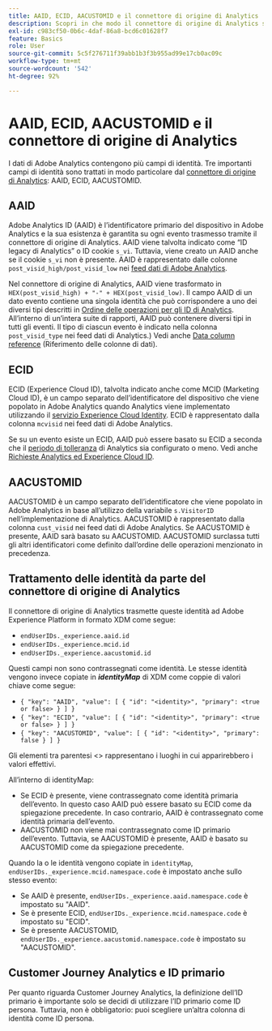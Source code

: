 ```yaml
---
title: AAID, ECID, AACUSTOMID e il connettore di origine di Analytics
description: Scopri in che modo il connettore di origine di Analytics si occupa dei campi di identità di Adobe Analytics.
exl-id: c983cf50-0b6c-4daf-86a8-bcd6c01628f7
feature: Basics
role: User
source-git-commit: 5c5f276711f39abb1b3f3b955ad99e17cb0ac09c
workflow-type: tm+mt
source-wordcount: '542'
ht-degree: 92%

---
```


# AAID, ECID, AACUSTOMID e il connettore di origine di Analytics

I dati di Adobe Analytics contengono più campi di identità. Tre importanti campi di identità sono trattati in modo particolare dal [connettore di origine di Analytics](https://experienceleague.adobe.com/docs/experience-platform/sources/ui-tutorials/create/adobe-applications/analytics.html?lang=it): AAID, ECID, AACUSTOMID.

## AAID

Adobe Analytics ID (AAID) è l’identificatore primario del dispositivo in Adobe Analytics e la sua esistenza è garantita su ogni evento trasmesso tramite il connettore di origine di Analytics. AAID viene talvolta indicato come “ID legacy di Analytics” o ID cookie `s_vi`. Tuttavia, viene creato un AAID anche se il cookie `s_vi` non è presente. AAID è rappresentato dalle colonne `post_visid_high/post_visid_low` nei [feed dati di Adobe Analytics](https://experienceleague.adobe.com/docs/analytics/export/analytics-data-feed/data-feed-contents/datafeeds-reference.html?lang=it#columns%2C-descriptions%2C-and-data-types).

Nel connettore di origine di Analytics, AAID viene trasformato in `HEX(post_visid_high) + "-" + HEX(post_visid_low)`. Il campo AAID di un dato evento contiene una singola identità che può corrispondere a uno dei diversi tipi descritti in [Ordine delle operazioni per gli ID di Analytics](https://experienceleague.adobe.com/docs/id-service/using/reference/analytics-reference/analytics-order-of-operations.html). All’interno di un’intera suite di rapporti, AAID può contenere diversi tipi in tutti gli eventi. Il tipo di ciascun evento è indicato nella colonna `post_visid_type` nei feed dati di Analytics.) Vedi anche [Data column reference](https://experienceleague.adobe.com/docs/analytics/export/analytics-data-feed/data-feed-contents/datafeeds-reference.html?lang=it) (Riferimento delle colonne di dati).

## ECID

ECID (Experience Cloud ID), talvolta indicato anche come MCID (Marketing Cloud ID), è un campo separato dell’identificatore del dispositivo che viene popolato in Adobe Analytics quando Analytics viene implementato utilizzando il [servizio Experience Cloud Identity](https://experienceleague.adobe.com/docs/id-service/using/implementation/setup-analytics.html?lang=it). ECID è rappresentato dalla colonna `mcvisid` nei feed dati di Adobe Analytics.

Se su un evento esiste un ECID, AAID può essere basato su ECID a seconda che il [periodo di tolleranza](https://experienceleague.adobe.com/docs/id-service/using/reference/analytics-reference/grace-period.html?lang=it) di Analytics sia configurato o meno. Vedi anche [Richieste Analytics ed Experience Cloud ID](https://experienceleague.adobe.com/docs/id-service/using/reference/analytics-reference/legacy-analytics.html?lang=it).

## AACUSTOMID

AACUSTOMID è un campo separato dell’identificatore che viene popolato in Adobe Analytics in base all’utilizzo della variabile `s.VisitorID` nell’implementazione di Analytics. AACUSTOMID è rappresentato dalla colonna `cust_visid` nei feed dati di Adobe Analytics. Se AACUSTOMID è presente, AAID sarà basato su AACUSTOMID. AACUSTOMID surclassa tutti gli altri identificatori come definito dall’ordine delle operazioni menzionato in precedenza.

## Trattamento delle identità da parte del connettore di origine di Analytics

Il connettore di origine di Analytics trasmette queste identità ad Adobe Experience Platform in formato XDM come segue:

* `endUserIDs._experience.aaid.id`
* `endUserIDs._experience.mcid.id`
* `endUserIDs._experience.aacustomid.id`

Questi campi non sono contrassegnati come identità. Le stesse identità vengono invece copiate in **_identityMap_** di XDM come coppie di valori chiave come segue:

* `{ "key": "AAID", "value": [ { "id": "<identity>", "primary": <true or false> } ] }`
* `{ "key": "ECID", "value": [ { "id": "<identity>", "primary": <true or false> } ] }`
* `{ "key": "AACUSTOMID", "value": [ { "id": "<identity>", "primary": false } ] }`

Gli elementi tra parentesi &lt;> rappresentano i luoghi in cui apparirebbero i valori effettivi.

All’interno di identityMap:

* Se ECID è presente, viene contrassegnato come identità primaria dell’evento. In questo caso AAID può essere basato su ECID come da spiegazione precedente.
In caso contrario, AAID è contrassegnato come identità primaria dell’evento.
* AACUSTOMID non viene mai contrassegnato come ID primario dell’evento. Tuttavia, se AACUSTOMID è presente, AAID è basato su AACUSTOMID come da spiegazione precedente.

Quando la o le identità vengono copiate in `identityMap`, `endUserIDs._experience.mcid.namespace.code` è impostato anche sullo stesso evento:

* Se AAID è presente, `endUserIDs._experience.aaid.namespace.code` è impostato su &quot;AAID&quot;.
* Se è presente ECID, `endUserIDs._experience.mcid.namespace.code` è impostato su &quot;ECID&quot;.
* Se è presente AACUSTOMID, `endUserIDs._experience.aacustomid.namespace.code` è impostato su &quot;AACUSTOMID&quot;.

## Customer Journey Analytics e ID primario

Per quanto riguarda Customer Journey Analytics, la definizione dell’ID primario è importante solo se decidi di utilizzare l’ID primario come ID persona. Tuttavia, non è obbligatorio: puoi scegliere un’altra colonna di identità come ID persona.
